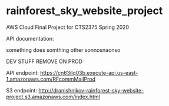 # rainforest_sky_website_project
AWS Cloud Final Project for CTS2375 Spring 2020

API documentation:

something does somthing other sonnosnaonso

DEV STUFF REMOVE ON PROD

API endpoint: https://cn63ilq03b.execute-api.us-east-1.amazonaws.com/RFcommMailProd

S3  endpoint: http://dranishnikov-rainforest-sky-website-project.s3.amazonaws.com/index.html
